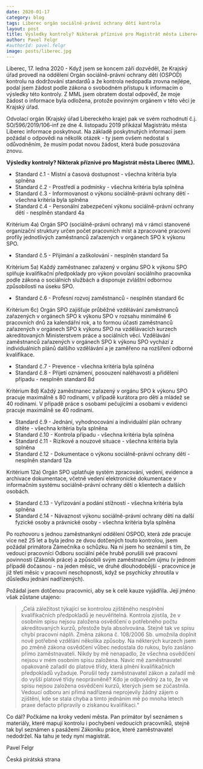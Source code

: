 ```yaml
---
date: 2020-01-17
category: blog
tags: Liberec orgán sociálně-právní ochrany dětí kontrola
layout: post
title: Výsledky kontroly? Nikterak příznivé pro Magistrát města Liberec
author: Pavel Felgr
#authorId: pavel.felgr
image: posts/liberec.jpg
---
```


Liberec, 17. ledna 2020 - Když jsem se koncem září dozvěděl, že Krajský úřad provedl na oddělení Orgán sociálně-právní ochrany dětí (OSPOD) kontrolu na dodržování standardů a že kontrola nedopadla zrovna nejlépe, podal jsem žádost podle zákona o svobodném přístupu k informacím o výsledky této kontroly. Z MML jsem obratem dostal odpověď, že moje žádost o informace byla odložena, protože povinným orgánem v této věci je Krajský úřad.

Odvolací orgán (Krajský úřad Libereckého kraje) pak ve svém rozhodnutí č.j. SO/596/2019/106-inf ze dne 4. listopadu 2019 přikázal Magistrátu města Liberec informace poskytnout. Na základě poskytnutých informací jsem požádal o odpovědi na několik otázek - ty jsem ovšem nedostal s odůvodněním, že musím podat novou žádost, která bude posuzována znovu.

**Výsledky kontroly? Nikterak příznivé pro Magistrát města Liberec (MML).**

* Standard č.1 - Místní a časová dostupnost - všechna kritéria byla splněna
* Standard č.2 - Prostředí a podmínky - všechna kritéria byla splněna
* Standard č.3 - Informovanost o výkonu sociálně-právní ochrany dětí - všechna kritéria byla splněna
* Standard č.4 - Personální zabezpečení výkonu sociálně-právní ochrany dětí - nesplněn standard 4a

Kritérium 4a) Orgán SPO (sociálně-právní ochrany) má v rámci stanovené organizační struktury určen počet pracovních míst a zpracované pracovní profily jednotlivých zaměstnanců zařazených v orgánech SPO k výkonu SPO.
* Standard č.5 - Přijímání a zaškolování - nesplněn standard 5a

Kritérium 5a) Každý zaměstnanec zařazený v orgánu SPO k výkonu SPO splňuje kvalifikační předpoklady pro výkon povolání sociálního pracovníka podle zákona o sociálních službách a disponuje zvláštní odbornou způsobilostí na úseku SPO.
* Standard č.6 - Profesní rozvoj zaměstnanců - nesplněn standard 6c

Kritérium 6c) Orgán SPO zajišťuje průběžné vzdělávání zaměstnanců zařazených v orgánech SPO k výkonu SPO v rozsahu minimálně 6 pracovních dnů za kalendářní rok, a to formou účasti zaměstnanců zařazených v orgánech SPO k výkonu SPO na vzdělávacích kurzech akreditovaných Ministerstvem práce a sociálních věcí. Vzdělávání zaměstnanců zařazených v orgánech SPO k výkonu SPO vychází z individuálních plánů dalšího vzdělávání a je zaměřeno na rozšíření odborné kvalifikace.
* Standard č.7 - Prevence - všechna kritéria byla splněna
* Standard č.8 - Přijetí oznámení, posouzení naléhavosti a přidělení případu - nesplněn standard 8d

Kritérium 8d) Každý zaměstnanec zařazený v orgánu SPO k výkonu SPO pracuje maximálně s 80 rodinami, v případě kurátora pro dětí a mládež se 40 rodinami. V případě práce s osobami pečujícími a osobami v evidenci pracuje maximálně se 40 rodinami.
* Standard č.9 - Jednání, vyhodnocování a individuální plán ochrany dítěte - všechna kritéria byla splněna
* Standard č.10 - Kontrola případu - všechna kritéria byla splněna
* Standard č.11 - Rizikové a nouzové situace - všechna kritéria byla splněna
* Standard č.12 - Dokumentace o výkonu sociálně-právní ochrany dětí - nesplněn standard 12a

Kritérium 12a) Orgán SPO uplatňuje systém zpracování, vedení, evidence a archivace dokumentace, včetně vedení elektronické dokumentace v informačním systému sociálně-právní ochrany dětí o klientech a dalších osobách.
* Standard č.13 - Vyřizování a podání stížností - všechna kritéria byla splněna
* Standard č.14 - Návaznost výkonu sociálně-právní ochrany dětí na další fyzické osoby a právnické osoby - všechna kritéria byla splněna

Po rozhovoru s jednou zaměstnankyní oddělení OSPOD, která zde pracuje více než 25 let a byla jedno ze dvou dotčených touto kontrolou, jsem požádal primátora Zámečníka o schůzku. Na ní jsem ho seznámil s tím, že vedoucí pracovníci Odboru sociální péče hrubě porušili své pracovní povinnosti (Zákoník práce) a způsobili svým zaměstnancům újmu (v jednom případě dočasnou - na jeden měsíc, ve druhé dlouhodobější - pracovnice je již třetí měsíc v pracovní neschopnosti, když se psychicky zhroutila v důsledku jednání nadřízených).

Požádal jsem dotčenou pracovnici, aby se k celé kauze vyjádřila. Její jméno však zůstane utajeno:

> „Celá záležitost týkající se kontrolou zjištěného nesplnění kvalifikačních předpokladů je neuvěřitelná. Kontrola zjistila, že v osobním spisu nejsou založena osvědčení o potřebného počtu akreditovaných kurzů, přestože byla absolvována. Stejně tak ve spisu chybí pracovní náplň. Změna zákona č. 108/2006 Sb. umožnila doplnit nově potřebné vzdělání několika způsoby. Na některých kurzech jsem po změně zákona osvědčení vůbec nedostala do rukou, bylo zasláno přímo zaměstnavateli. Nikdy by mě nenapadlo, že všechna osvědčení nejsou v mém osobním spisu založena. Navíc mě zaměstnavatel opakovaně zařadil do platové třídy, která plnění kvalifikačních předpokladů vyžaduje. Porušil tedy zaměstnavatel zákon a zařadil mě do vyšší platové třídy neoprávněně? Kdo je odpovědný za to, že ve spisu nejsou založena osvědčení kurzů, kterých jsem se zúčastnila. Vedoucí odboru ani přímá nadřízená neprojevily žádný zájem o zjištění, kde se stala chyba a tímto jednáním mě po mnoha letech praxe defacto připravily o získanou kvalifikaci.“

Co dál? Počkáme na kroky vedení města. Pan primátor byl seznámen s materiály, které mapují kontrolu i pochybení vedoucích pracovníků, stejně tak byl seznámen s pasážemi Zákoníku práce, které zaměstnavatel nedodržel. Na tahu je tedy nyní magistrát.

Pavel Felgr

Česká pirátská strana
